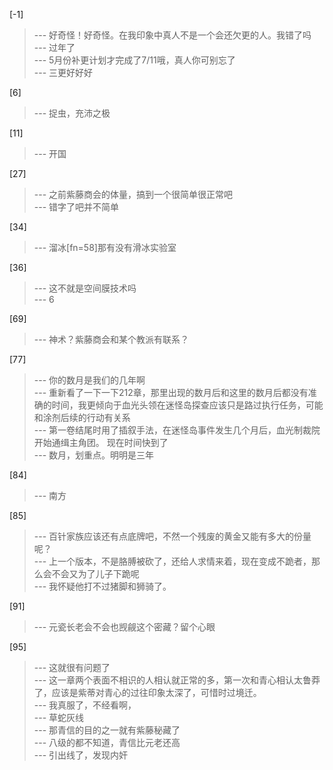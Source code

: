 
[-1] 
>--- 好奇怪！好奇怪。在我印象中真人不是一个会还欠更的人。我错了吗<br>
>--- 过年了<br>
>--- 5月份补更计划才完成了7/11哦，真人你可别忘了<br>
>--- 三更好好好<br>

[6] 
>--- 捉虫，充沛之极<br>

[11] 
>--- 开国<br>

[27] 
>--- 之前紫藤商会的体量，搞到一个很简单很正常吧<br>
>--- 错字了吧并不简单<br>

[34] 
>--- 溜冰[fn=58]那有没有滑冰实验室<br>

[36] 
>--- 这不就是空间膜技术吗<br>
>--- 6<br>

[69] 
>--- 神术？紫藤商会和某个教派有联系？<br>

[77] 
>--- 你的数月是我们的几年啊<br>
>--- 重新看了一下一下212章，那里出现的数月后和这里的数月后都没有准确的时间，我更倾向于血光头领在迷怪岛探查应该只是路过执行任务，可能和涂剂后续的行动有关系<br>
>--- 第一卷结尾时用了插叙手法，在迷怪岛事件发生几个月后，血光制裁院开始通缉主角团。
现在时间快到了<br>
>--- 数月，划重点。明明是三年<br>

[84] 
>--- 南方<br>

[85] 
>--- 百针家族应该还有点底牌吧，不然一个残废的黄金又能有多大的份量呢？<br>
>--- 上一个版本，不是胳膊被砍了，还给人求情来着，现在变成不跪者，那么会不会又为了儿子下跪呢<br>
>--- 我怀疑他打不过猪脚和狮骑了。<br>

[91] 
>--- 元瓷长老会不会也觊觎这个密藏？留个心眼<br>

[95] 
>--- 这就很有问题了<br>
>--- 这一章两个表面不相识的人相认就正常的多，第一次和青心相认太鲁莽了，应该是紫蒂对青心的过往印象太深了，可惜时过境迁。<br>
>--- 我真服了，不经看啊，<br>
>--- 草蛇灰线<br>
>--- 那青信的目的之一就有紫藤秘藏了<br>
>--- 八级的都不知道，青信比元老还高<br>
>--- 引出线了，发现内奸<br>
